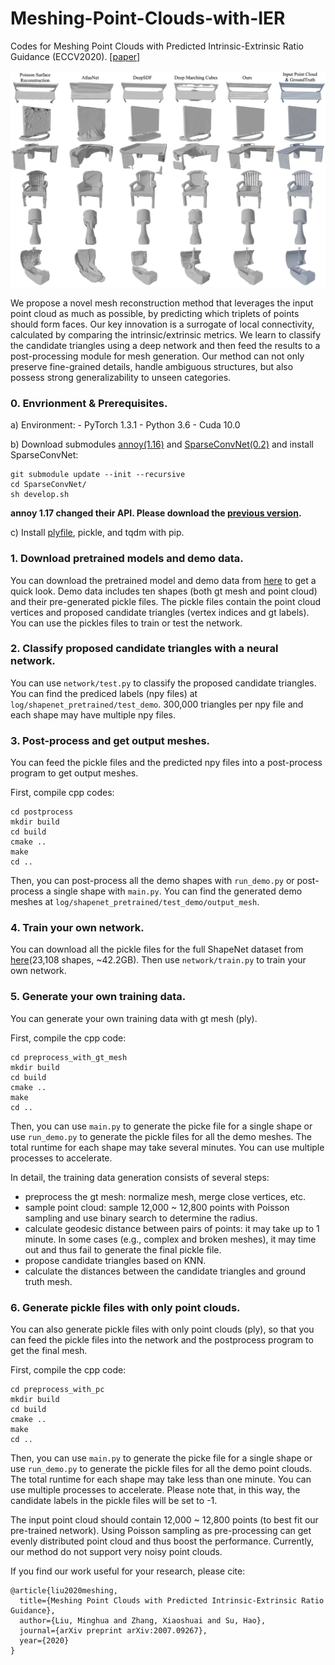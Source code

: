 # Meshing-Point-Clouds-with-IER
Codes for Meshing Point Clouds with Predicted Intrinsic-Extrinsic Ratio Guidance (ECCV2020).
[[paper](https://arxiv.org/pdf/2007.09267.pdf)]

![](/teaser.jpg)

We propose a novel mesh reconstruction method that leverages the input point cloud as much as possible, by predicting which triplets of points should form faces. Our key innovation is a surrogate of local connectivity, calculated by comparing the intrinsic/extrinsic metrics. We learn to classify the candidate triangles using a deep network and then feed the results to a post-processing module for mesh generation. Our method can not only preserve fine-grained details, handle ambiguous structures, but also possess strong generalizability to unseen categories.

### 0. Envrionment & Prerequisites.
a) Environment:
	- PyTorch 1.3.1
	- Python 3.6
	- Cuda 10.0

b) Download submodules [annoy(1.16)](https://github.com/spotify/annoy/) and [SparseConvNet(0.2)](https://github.com/facebookresearch/SparseConvNet/) and install SparseConvNet:

```
git submodule update --init --recursive
cd SparseConvNet/
sh develop.sh
```
**annoy 1.17 changed their API. Please download the [previous version](https://github.com/spotify/annoy/archive/v1.16.zip).**

c) Install [plyfile](https://github.com/dranjan/python-plyfile), pickle, and tqdm with pip.

### 1. Download pretrained models and demo data.
You can download the pretrained model and demo data from [here](https://drive.google.com/drive/folders/1Wb-mU3mcxpKAQyb7LqqQYKbfnpmDXSiZ?usp=sharing) to get a quick look. Demo data includes ten shapes (both gt mesh and point cloud) and their pre-generated pickle files. The pickle files contain the point cloud vertices and proposed candidate triangles (vertex indices and gt labels). You can use the pickles files to train or test the network.

### 2. Classify proposed candidate triangles with a neural network.
You can use `network/test.py` to classify the proposed candidate triangles. You can find the prediced labels (npy files) at `log/shapenet_pretrained/test_demo`. 300,000 triangles per npy file and each shape may have multiple npy files.

### 3. Post-process and get output meshes.

You can feed the pickle files and the predicted npy files into a post-process program to get output meshes.

First, compile cpp codes:

```
cd postprocess
mkdir build
cd build
cmake ..
make
cd ..
```
Then, you can post-process all the demo shapes with `run_demo.py` or post-process a single shape with `main.py`. You can find the generated demo meshes at `log/shapenet_pretrained/test_demo/output_mesh`.

### 4. Train your own network.
You can download all the pickle files for the full ShapeNet dataset from [here](https://drive.google.com/drive/folders/1Wb-mU3mcxpKAQyb7LqqQYKbfnpmDXSiZ?usp=sharing)(23,108 shapes, ~42.2GB). Then use `network/train.py` to train your own network.

### 5. Generate your own training data.

You can generate your own training data with gt mesh (ply). 

First, compile the cpp code:

```
cd preprocess_with_gt_mesh
mkdir build
cd build
cmake ..
make
cd ..
```
Then, you can use `main.py` to generate the picke file for a single shape or use `run_demo.py` to generate the pickle files for all the demo meshes. The total runtime for each shape may take several minutes. You can use multiple processes to accelerate. 

In detail, the training data generation consists of several steps: 
- preprocess the gt mesh: normalize mesh, merge close vertices, etc. 
- sample point cloud: sample 12,000 ~ 12,800 points with Poisson sampling and use binary search to determine the radius.
- calculate geodesic distance between pairs of points: it may take up to 1 minute. In some cases (e.g., complex and broken meshes), it may time out and thus fail to generate the final pickle file.
- propose candidate triangles based on KNN.
- calculate the distances between the candidate triangles and ground truth mesh.

### 6. Generate pickle files with only point clouds.
You can also generate pickle files with only point clouds (ply), so that you can feed the pickle files into the network and the postprocess program to get the final mesh. 

First, compile the cpp code:
```
cd preprocess_with_pc
mkdir build
cd build
cmake ..
make
cd ..
```

Then, you can use `main.py` to generate the picke file for a single shape or use `run_demo.py` to generate the pickle files for all the demo point clouds. The total runtime for each shape may take less than one minute. You can use multiple processes to accelerate. Please note that, in this way, the candidate labels in the pickle files will be set to -1. 

The input point cloud should contain 12,000 ~ 12,800 points (to best fit our pre-trained network). Using Poisson sampling as pre-processing can get evenly distributed point cloud and thus boost the performance. Currently, our method do not support very noisy point clouds.

If you find our work useful for your research, please cite:

```
@article{liu2020meshing,
  title={Meshing Point Clouds with Predicted Intrinsic-Extrinsic Ratio Guidance},
  author={Liu, Minghua and Zhang, Xiaoshuai and Su, Hao},
  journal={arXiv preprint arXiv:2007.09267},
  year={2020}
}
```

### 
